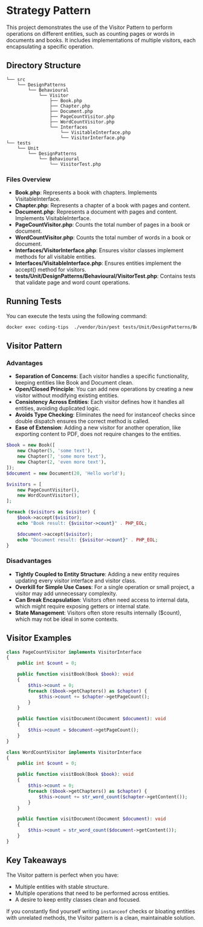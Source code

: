# Strategy Pattern
This project demonstrates the use of the Visitor Pattern to perform operations on different entities, such as counting pages or words in documents and books. It includes implementations of multiple visitors, each encapsulating a specific operation.

## Directory Structure

```  
└── src  
    └── DesignPatterns  
        └── Behavioural  
            └── Visitor  
                ├── Book.php  
                ├── Chapter.php  
                ├── Document.php  
                ├── PageCountVisitor.php  
                ├── WordCountVisitor.php  
                └── Interfaces  
                    └── VisitableInterface.php  
                    └── VisitorInterface.php  
└── tests  
    └── Unit  
        └── DesignPatterns  
            └── Behavioural  
                └── VisitorTest.php  
```

### Files Overview
- **Book.php**: Represents a book with chapters. Implements VisitableInterface.
- **Chapter.php**: Represents a chapter of a book with pages and content.
- **Document.php**: Represents a document with pages and content. Implements VisitableInterface.
- **PageCountVisitor.php**: Counts the total number of pages in a book or document.
- **WordCountVisitor.php**: Counts the total number of words in a book or document.
- **Interfaces/VisitorInterface.php**: Ensures visitor classes implement methods for all visitable entities.
- **Interfaces/VisitableInterface.php**: Ensures entities implement the accept() method for visitors.
- **tests/Unit/DesignPatterns/Behavioural/VisitorTest.php**: Contains tests that validate page and word count operations.

## Running Tests

You can execute the tests using the following command:
```bash
docker exec coding-tips  ./vendor/bin/pest tests/Unit/DesignPatterns/Behavioural/VisitorTest.php 
```

## Visitor Pattern

### Advantages
- **Separation of Concerns**: Each visitor handles a specific functionality, keeping entities like Book and Document clean.
- **Open/Closed Principle**: You can add new operations by creating a new visitor without modifying existing entities.
- **Consistency Across Entities**: Each visitor defines how it handles all entities, avoiding duplicated logic.
- **Avoids Type Checking**: Eliminates the need for instanceof checks since double dispatch ensures the correct method is called.
- **Ease of Extension**: Adding a new visitor for another operation, like exporting content to PDF, does not require changes to the entities.

```php
$book = new Book([
    new Chapter(5, 'some text'),
    new Chapter(7, 'some more text'),
    new Chapter(2, 'even more text'),
]);
$document = new Document(20, 'Hello world');

$visitors = [
    new PageCountVisitor(),
    new WordCountVisitor(),
];

foreach ($visitors as $visitor) {
    $book->accept($visitor);
    echo "Book result: {$visitor->count}" . PHP_EOL;

    $document->accept($visitor);
    echo "Document result: {$visitor->count}" . PHP_EOL;
}
```

### Disadvantages
- **Tightly Coupled to Entity Structure**: Adding a new entity requires updating every visitor interface and visitor class.
- **Overkill for Simple Use Cases**: For a single operation or small project, a visitor may add unnecessary complexity.
- **Can Break Encapsulation**: Visitors often need access to internal data, which might require exposing getters or internal state.
- **State Management**: Visitors often store results internally ($count), which may not be ideal in some contexts.

## Visitor Examples
```php
class PageCountVisitor implements VisitorInterface
{
    public int $count = 0;

    public function visitBook(Book $book): void
    {
        $this->count = 0;
        foreach ($book->getChapters() as $chapter) {
            $this->count += $chapter->getPageCount();
        }
    }

    public function visitDocument(Document $document): void
    {
        $this->count = $document->getPageCount();
    }
}

class WordCountVisitor implements VisitorInterface
{
    public int $count = 0;

    public function visitBook(Book $book): void
    {
        $this->count = 0;
        foreach ($book->getChapters() as $chapter) {
            $this->count += str_word_count($chapter->getContent());
        }
    }

    public function visitDocument(Document $document): void
    {
        $this->count = str_word_count($document->getContent());
    }
}
```

## Key Takeaways
The Visitor pattern is perfect when you have:
- Multiple entities with stable structure.
- Multiple operations that need to be performed across entities.
- A desire to keep entity classes clean and focused.

If you constantly find yourself writing `instanceof` checks or bloating entities with unrelated methods, the Visitor pattern is a clean, maintainable solution.